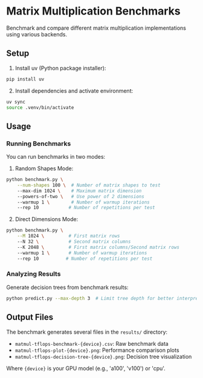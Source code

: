# Matrix Multiplication Benchmarks

Benchmark and compare different matrix multiplication implementations using various backends.

## Setup

1. Install uv (Python package installer):
```bash
pip install uv
```

2. Install dependencies and activate environment:
```bash
uv sync
source .venv/bin/activate
```

## Usage

### Running Benchmarks

You can run benchmarks in two modes:

1. Random Shapes Mode:
```bash
python benchmark.py \
    --num-shapes 100 \  # Number of matrix shapes to test
    --max-dim 1024 \    # Maximum matrix dimension
    --powers-of-two \   # Use power of 2 dimensions
    --warmup 1 \        # Number of warmup iterations
    --rep 10           # Number of repetitions per test
```

2. Direct Dimensions Mode:
```bash
python benchmark.py \
    --M 1024 \         # First matrix rows
    --N 32 \           # Second matrix columns
    --K 2048 \         # First matrix columns/Second matrix rows
    --warmup 1 \       # Number of warmup iterations
    --rep 10          # Number of repetitions per test
```

### Analyzing Results

Generate decision trees from benchmark results:
```bash
python predict.py --max-depth 3  # Limit tree depth for better interpretability
```

## Output Files

The benchmark generates several files in the `results/` directory:
- `matmul-tflops-benchmark-{device}.csv`: Raw benchmark data
- `matmul-tflops-plot-{device}.png`: Performance comparison plots
- `matmul-tflops-decision-tree-{device}.png`: Decision tree visualization

Where `{device}` is your GPU model (e.g., 'a100', 'v100') or 'cpu'.
